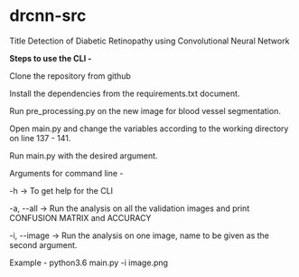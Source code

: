 # drcnn-src
Title
Detection of Diabetic Retinopathy using Convolutional Neural Network 



**Steps to use the CLI -**

Clone the repository from github

Install the dependencies from the requirements.txt document.

Run pre_processing.py on the new image for blood vessel segmentation.

Open main.py and change the variables according to the working directory on line 137 - 141.

Run main.py with the desired argument.

Arguments for command line -

-h -> To get help for the CLI

-a, --all -> Run the analysis on all the validation images and print CONFUSION MATRIX and ACCURACY

-i, --image -> Run the analysis on one image, name to be given as the second argument.

Example -
python3.6 main.py -i image.png
